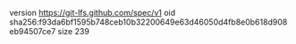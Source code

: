 version https://git-lfs.github.com/spec/v1
oid sha256:f93da6bf1595b748ceb10b32200649e63d46050d4fb8e0b618d908eb94507ce7
size 239

